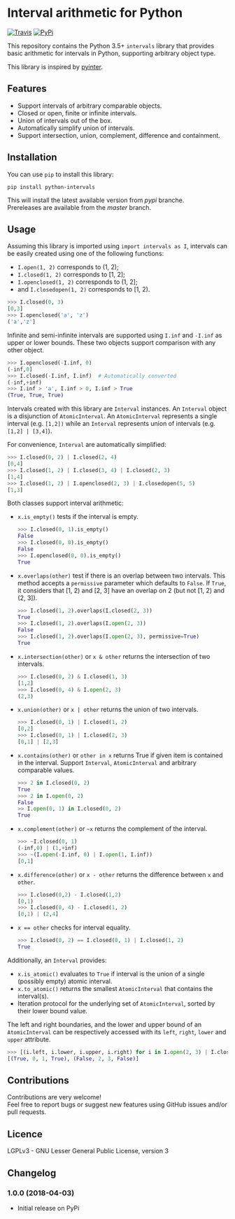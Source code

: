 
# Interval arithmetic for Python  
  
[![Travis](https://travis-ci.org/AlexandreDecan/python-intervals.svg?branch=master)](https://travis-ci.org/AlexandreDecan/python-intervals) [![PyPi](https://badge.fury.io/py/python-intervals.svg)](https://pypi.org/project/python-intervals)  
  
This repository contains the Python 3.5+ ``intervals`` library that provides basic arithmetic for intervals in Python, supporting arbitrary object type.  
  
This library is inspired by [pyinter](https://github.com/intiocean/pyinter).   
  
  
## Features  
  
 - Support intervals of arbitrary comparable objects.  
 - Closed or open, finite or infinite intervals.
 - Union of intervals out of the box.  
 - Automatically simplify union of intervals.  
 - Support intersection, union, complement, difference and containment.  

  
## Installation  
  
You can use ``pip`` to install this library:  
  
``pip install python-intervals``  
  
This will install the latest available version from *pypi* branche.  
Prereleases are available from the *master* branch.  
  
  
## Usage  
  
Assuming this library is imported using ``import intervals as I``, intervals can be easily created using one of the following functions:  
  
 - ``I.open(1, 2)`` corresponds to (1, 2);  
 - ``I.closed(1, 2)`` corresponds to [1, 2];  
 - ``I.openclosed(1, 2)`` corresponds to (1, 2];  
 - and ``I.closedopen(1, 2)`` corresponds to [1, 2).  
  
```python
>>> I.closed(0, 3)  
[0,3]  
>>> I.openclosed('a', 'z')  
('a','z']  
```  

Infinite and semi-infinite intervals are supported using ``I.inf`` and ``-I.inf`` as upper or lower bounds. These two objects support comparison with any other object. 

```python
>>> I.openclosed(-I.inf, 0)  
(-inf,0]  
>>> I.closed(-I.inf, I.inf)  # Automatically converted
(-inf,+inf)
>>> I.inf > 'a', I.inf > 0, I.inf > True
(True, True, True)
```

Intervals created with this library are ``Interval`` instances. 
An ``Interval`` object is a disjunction of ``AtomicInterval``. 
An ``AtomicInterval`` represents a single interval (e.g. ``[1,2])`` while an ``Interval`` represents union of intervals (e.g. ``[1,2] | [3,4]``).  


For convenience, ``Interval`` are automatically simplified:
```python  
>>> I.closed(0, 2) | I.closed(2, 4)
[0,4]
>>> I.closed(1, 2) | I.closed(3, 4) | I.closed(2, 3)
[1,4]
>>> I.closed(1, 2) | I.openclosed(2, 3) | I.closedopen(5, 5)
[1,3]
```  

Both classes support interval arithmetic:

 - ``x.is_empty()`` tests if the interval is empty.  

	```python
	>>> I.closed(0, 1).is_empty()
	False
	>>> I.closed(0, 0).is_empty()
	False
	>>> I.openclosed(0, 0).is_empty()
	True
	```
 
 - ``x.overlaps(other)`` test if there is an overlap between two intervals. This method accepts a ``permissive`` parameter which defaults to ``False``. If ``True``, it considers that [1, 2) and [2, 3] have an overlap on 2 (but not [1, 2) and (2, 3]).  

	```python
	>>> I.closed(1, 2).overlaps(I.closed(2, 3))
	True
	>>> I.closed(1, 2).overlaps(I.open(2, 3))
	False
	>>> I.closed(1, 2).overlaps(I.open(2, 3), permissive=True)
	True
	```
 
 - ``x.intersection(other)`` or ``x & other`` returns the intersection of two intervals.  
	```python
	>>> I.closed(0, 2) & I.closed(1, 3)
	[1,2]
	>>> I.closed(0, 4) & I.open(2, 3)
	(2,3)
	```
 - ``x.union(other)`` or ``x | other`` returns the union of two intervals.  
	```python
	>>> I.closed(0, 1) | I.closed(1, 2)
	[0,2]
	>>> I.closed(0, 1) | I.closed(2, 3)
	[0,1] | [2,3]
	```
 - ``x.contains(other)`` or ``other in x`` returns True if given item is contained in the interval. Support ``Interval``, ``AtomicInterval`` and arbitrary comparable values.  
	```python
	>>> 2 in I.closed(0, 2)
	True
	>>> 2 in I.open(0, 2)
	False
	>> I.open(0, 1) in I.closed(0, 2)
	True
	```
 - ``x.complement(other)`` or ``~x`` returns the complement of the interval.  
	```python
	>>> ~I.closed(0, 1)
	(-inf,0) | (1,+inf)
	>>> ~(I.open(-I.inf, 0) | I.open(1, I.inf))
	[0,1]
	```
 - ``x.difference(other)`` or ``x - other`` returns the difference between ``x`` and ``other``.  
	```python
	>>> I.closed(0,2) - I.closed(1,2)
	[0,1)
	>>> I.closed(0, 4) - I.closed(1, 2)
	[0,1) | (2,4]
	```
 - ``x == other`` checks for interval equality.  
	```python
	>>> I.closed(0, 2) == I.closed(0, 1) | I.closed(1, 2)
	True
	```
  
Additionally, an ``Interval`` provides:  
  
 - ``x.is_atomic()`` evaluates to ``True`` if interval is the union of a single (possibly empty) atomic interval.  
 - ``x.to_atomic()`` returns the smallest ``AtomicInterval`` that contains the interval(s).  
 - Iteration protocol for the underlying set of ``AtomicInterval``, sorted by their lower bound value.
  
The left and right boundaries, and the lower and upper bound of an ``AtomicInterval`` can be respectively accessed with its ``left``, ``right``, ``lower`` and ``upper`` attribute. 

```python
>>> [(i.left, i.lower, i.upper, i.right) for i in I.open(2, 3) | I.closed(0, 1)]
[(True, 0, 1, True), (False, 2, 3, False)]
```
  
## Contributions  
  
Contributions are very welcome!  
Feel free to report bugs or suggest new features using GitHub issues and/or pull requests.  
  
  
## Licence  
  
LGPLv3 - GNU Lesser General Public License, version 3  
  
  
## Changelog  
  
  
### 1.0.0 (2018-04-03)  
  
 - Initial release on PyPi
